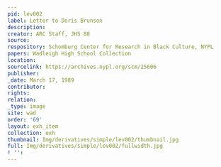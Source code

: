 ```yaml
---
pid: lev002
label: Letter to Doris Brunson
description:
creator: ARC Staff, JHS 88
source:
respository: Schomburg Center for Research in Black Culture, NYPL
papers: Wadleigh High School Collection
location:
sourcelink: https://archives.nypl.org/scm/25606
publisher:
_date: March 17, 1989
contributor:
rights:
relation:
_type: image
site: wad
order: '69'
layout: exh_item
collection: exh
thumbnail: Img/derivatives/simple/lev002/thumbnail.jpg
full: Img/derivatives/simple/lev002/fullwidth.jpg
! '':
---
```

